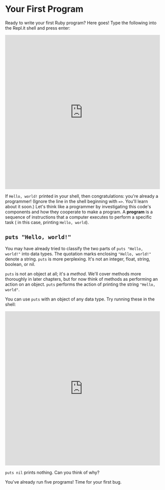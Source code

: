 # Your First Program

Ready to write your first Ruby program? Here goes! Type the following into the
Repl.it shell and press enter:

<iframe frameborder="0" width="100%" height="500px" src="https://repl.it/GD3i/2?lite=true"></iframe>

If `Hello, world!` printed in your shell, then congratulations: you're already a
programmer! (Ignore the line in the shell beginning with `=>`. You'll learn
about it soon.) Let's think like a programmer by investigating this code's
components and how they cooperate to make a program. A **program** is a sequence
of instructions that a computer executes to perform a specific task ( in this
case, printing `Hello, world`).


## `puts "Hello, world!"`

You may have already tried to classify the two parts of `puts "Hello, world!"`
into data types. The quotation marks enclosing `"Hello, world!"` denote a
string. `puts` is more perplexing. It's not an integer, float, string,
boolean, or nil.

`puts` is not an object at all; it's a _method_. We'll cover methods more
thoroughly in later chapters, but for now think of methods as performing an
action on an object. `puts` performs the action of printing the string `"Hello,
world"`.

You can use `puts` with an object of any data type. Try running these in the
shell:

<iframe frameborder="0" width="100%" height="500px" src="https://repl.it/GD3i/3?lite=true"></iframe>

`puts nil` prints nothing. Can you think of why?

You've already run five programs! Time for your first bug.
